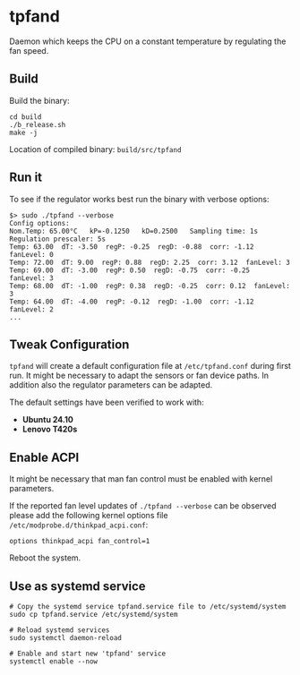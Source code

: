 tpfand
======

Daemon which keeps the CPU on a constant temperature by regulating the fan speed.

## Build

Build the binary:
```
cd build
./b_release.sh
make -j
```

Location of compiled binary: `build/src/tpfand`

## Run it

To see if the regulator works best run the binary with verbose options:
```
$> sudo ./tpfand --verbose
Config options:
Nom.Temp: 65.00°C   kP=-0.1250   kD=0.2500   Sampling time: 1s   Regulation prescaler: 5s
Temp: 63.00  dT: -3.50  regP: -0.25  regD: -0.88  corr: -1.12  fanLevel: 0
Temp: 72.00  dT: 9.00  regP: 0.88  regD: 2.25  corr: 3.12  fanLevel: 3
Temp: 69.00  dT: -3.00  regP: 0.50  regD: -0.75  corr: -0.25  fanLevel: 3
Temp: 68.00  dT: -1.00  regP: 0.38  regD: -0.25  corr: 0.12  fanLevel: 3
Temp: 64.00  dT: -4.00  regP: -0.12  regD: -1.00  corr: -1.12  fanLevel: 2
...
```

## Tweak Configuration

`tpfand` will create a default configuration file at `/etc/tpfand.conf` during first run.
It might be necessary to adapt the sensors or fan device paths.
In addition also the regulator parameters can be adapted.

The default settings have been verified to work with:
- **Ubuntu 24.10**
- **Lenovo T420s**


## Enable ACPI
It might be necessary that man fan control must be enabled with kernel parameters.

If the reported fan level updates of `./tpfand --verbose` can be observed please add the following kernel options file `/etc/modprobe.d/thinkpad_acpi.conf`:
```
options thinkpad_acpi fan_control=1
```

Reboot the system.

## Use as systemd service
```
# Copy the systemd service tpfand.service file to /etc/systemd/system
sudo cp tpfand.service /etc/systemd/system

# Reload systemd services
sudo systemctl daemon-reload

# Enable and start new 'tpfand' service
systemctl enable --now
```

